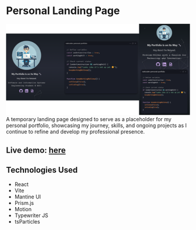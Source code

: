 # Personal Landing Page

![Personal Landing Page](demo.png "Nati Codes Landing Page")
A temporary landing page designed to serve as a placeholder for my personal portfolio, showcasing my journey, skills, and ongoing projects as I continue to refine and develop my professional presence.

## Live demo: [here](https://naticodes.com)

## Technologies Used

- React
- Vite
- Mantine UI
- Prism.js
- Motion
- Typewriter JS
- tsParticles
